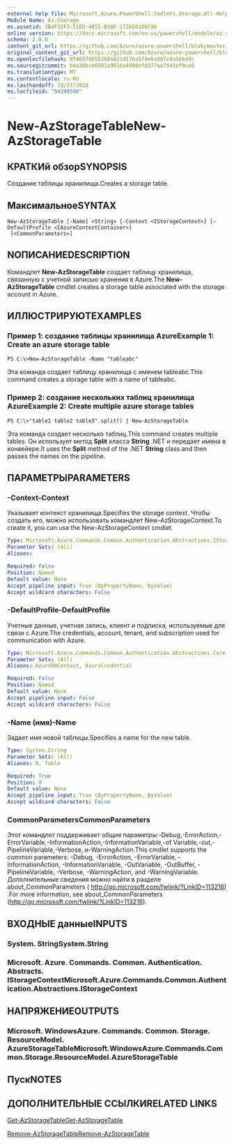 ```yaml
---
external help file: Microsoft.Azure.PowerShell.Cmdlets.Storage.dll-Help.xml
Module Name: Az.Storage
ms.assetid: 3B4F32F3-51ED-4851-B38F-172658186C96
online version: https://docs.microsoft.com/en-us/powershell/module/az.storage/new-azstoragetable
schema: 2.0.0
content_git_url: https://github.com/Azure/azure-powershell/blob/master/src/Storage/Storage.Management/help/New-AzStorageTable.md
original_content_git_url: https://github.com/Azure/azure-powershell/blob/master/src/Storage/Storage.Management/help/New-AzStorageTable.md
ms.openlocfilehash: 0f46570858368a821d176a5f4e0a907c8a56b49c
ms.sourcegitcommit: b4a38bcb0501a9016a4998efd377aa75d3ef9ce8
ms.translationtype: MT
ms.contentlocale: ru-RU
ms.lasthandoff: 10/27/2020
ms.locfileid: "94249346"
---
```

# <span data-ttu-id="dd59d-101">New-AzStorageTable</span><span class="sxs-lookup"><span data-stu-id="dd59d-101">New-AzStorageTable</span></span>

## <span data-ttu-id="dd59d-102">КРАТКИй обзор</span><span class="sxs-lookup"><span data-stu-id="dd59d-102">SYNOPSIS</span></span>
<span data-ttu-id="dd59d-103">Создание таблицы хранилища.</span><span class="sxs-lookup"><span data-stu-id="dd59d-103">Creates a storage table.</span></span>

## <span data-ttu-id="dd59d-104">Максимальное</span><span class="sxs-lookup"><span data-stu-id="dd59d-104">SYNTAX</span></span>

```
New-AzStorageTable [-Name] <String> [-Context <IStorageContext>] [-DefaultProfile <IAzureContextContainer>]
 [<CommonParameters>]
```

## <span data-ttu-id="dd59d-105">NОПИСАНИЕ</span><span class="sxs-lookup"><span data-stu-id="dd59d-105">DESCRIPTION</span></span>
<span data-ttu-id="dd59d-106">Командлет **New-AzStorageTable** создает таблицу хранилища, связанную с учетной записью хранения в Azure.</span><span class="sxs-lookup"><span data-stu-id="dd59d-106">The **New-AzStorageTable** cmdlet creates a storage table associated with the storage account in Azure.</span></span>

## <span data-ttu-id="dd59d-107">ИЛЛЮСТРИРУЮТ</span><span class="sxs-lookup"><span data-stu-id="dd59d-107">EXAMPLES</span></span>

### <span data-ttu-id="dd59d-108">Пример 1: создание таблицы хранилища Azure</span><span class="sxs-lookup"><span data-stu-id="dd59d-108">Example 1: Create an azure storage table</span></span>
```
PS C:\>New-AzStorageTable -Name "tableabc"
```

<span data-ttu-id="dd59d-109">Эта команда создает таблицу хранилища с именем tableabc.</span><span class="sxs-lookup"><span data-stu-id="dd59d-109">This command creates a storage table with a name of tableabc.</span></span>

### <span data-ttu-id="dd59d-110">Пример 2: создание нескольких таблиц хранилища Azure</span><span class="sxs-lookup"><span data-stu-id="dd59d-110">Example 2: Create multiple azure storage tables</span></span>
```
PS C:\>"table1 table2 table3".split() | New-AzStorageTable
```

<span data-ttu-id="dd59d-111">Эта команда создает несколько таблиц.</span><span class="sxs-lookup"><span data-stu-id="dd59d-111">This command creates multiple tables.</span></span>
<span data-ttu-id="dd59d-112">Он использует метод **Split** класса **String** .NET и передает имена в конвейере.</span><span class="sxs-lookup"><span data-stu-id="dd59d-112">It uses the **Split** method of the .NET **String** class and then passes the names on the pipeline.</span></span>

## <span data-ttu-id="dd59d-113">ПАРАМЕТРЫ</span><span class="sxs-lookup"><span data-stu-id="dd59d-113">PARAMETERS</span></span>

### <span data-ttu-id="dd59d-114">-Context</span><span class="sxs-lookup"><span data-stu-id="dd59d-114">-Context</span></span>
<span data-ttu-id="dd59d-115">Указывает контекст хранилища.</span><span class="sxs-lookup"><span data-stu-id="dd59d-115">Specifies the storage context.</span></span>
<span data-ttu-id="dd59d-116">Чтобы создать его, можно использовать командлет New-AzStorageContext.</span><span class="sxs-lookup"><span data-stu-id="dd59d-116">To create it, you can use the New-AzStorageContext cmdlet.</span></span>

```yaml
Type: Microsoft.Azure.Commands.Common.Authentication.Abstractions.IStorageContext
Parameter Sets: (All)
Aliases:

Required: False
Position: Named
Default value: None
Accept pipeline input: True (ByPropertyName, ByValue)
Accept wildcard characters: False
```

### <span data-ttu-id="dd59d-117">-DefaultProfile</span><span class="sxs-lookup"><span data-stu-id="dd59d-117">-DefaultProfile</span></span>
<span data-ttu-id="dd59d-118">Учетные данные, учетная запись, клиент и подписка, используемые для связи с Azure.</span><span class="sxs-lookup"><span data-stu-id="dd59d-118">The credentials, account, tenant, and subscription used for communication with Azure.</span></span>

```yaml
Type: Microsoft.Azure.Commands.Common.Authentication.Abstractions.Core.IAzureContextContainer
Parameter Sets: (All)
Aliases: AzureRmContext, AzureCredential

Required: False
Position: Named
Default value: None
Accept pipeline input: False
Accept wildcard characters: False
```

### <span data-ttu-id="dd59d-119">-Name (имя)</span><span class="sxs-lookup"><span data-stu-id="dd59d-119">-Name</span></span>
<span data-ttu-id="dd59d-120">Задает имя новой таблицы.</span><span class="sxs-lookup"><span data-stu-id="dd59d-120">Specifies a name for the new table.</span></span>

```yaml
Type: System.String
Parameter Sets: (All)
Aliases: N, Table

Required: True
Position: 0
Default value: None
Accept pipeline input: True (ByPropertyName, ByValue)
Accept wildcard characters: False
```

### <span data-ttu-id="dd59d-121">CommonParameters</span><span class="sxs-lookup"><span data-stu-id="dd59d-121">CommonParameters</span></span>
<span data-ttu-id="dd59d-122">Этот командлет поддерживает общие параметры:-Debug,-ErrorAction,-ErrorVariable,-InformationAction,-InformationVariable,-of Variable,-out,-PipelineVariable,-Verbose, и-WarningAction.</span><span class="sxs-lookup"><span data-stu-id="dd59d-122">This cmdlet supports the common parameters: -Debug, -ErrorAction, -ErrorVariable, -InformationAction, -InformationVariable, -OutVariable, -OutBuffer, -PipelineVariable, -Verbose, -WarningAction, and -WarningVariable.</span></span> <span data-ttu-id="dd59d-123">Дополнительные сведения можно найти в разделе about_CommonParameters ( http://go.microsoft.com/fwlink/?LinkID=113216) .</span><span class="sxs-lookup"><span data-stu-id="dd59d-123">For more information, see about_CommonParameters (http://go.microsoft.com/fwlink/?LinkID=113216).</span></span>

## <span data-ttu-id="dd59d-124">ВХОДНЫЕ данные</span><span class="sxs-lookup"><span data-stu-id="dd59d-124">INPUTS</span></span>

### <span data-ttu-id="dd59d-125">System. String</span><span class="sxs-lookup"><span data-stu-id="dd59d-125">System.String</span></span>

### <span data-ttu-id="dd59d-126">Microsoft. Azure. Commands. Common. Authentication. Abstracts. IStorageContext</span><span class="sxs-lookup"><span data-stu-id="dd59d-126">Microsoft.Azure.Commands.Common.Authentication.Abstractions.IStorageContext</span></span>

## <span data-ttu-id="dd59d-127">НАПРЯЖЕНИЕ</span><span class="sxs-lookup"><span data-stu-id="dd59d-127">OUTPUTS</span></span>

### <span data-ttu-id="dd59d-128">Microsoft. WindowsAzure. Commands. Common. Storage. ResourceModel. AzureStorageTable</span><span class="sxs-lookup"><span data-stu-id="dd59d-128">Microsoft.WindowsAzure.Commands.Common.Storage.ResourceModel.AzureStorageTable</span></span>

## <span data-ttu-id="dd59d-129">Пуск</span><span class="sxs-lookup"><span data-stu-id="dd59d-129">NOTES</span></span>

## <span data-ttu-id="dd59d-130">ДОПОЛНИТЕЛЬНЫЕ ССЫЛКИ</span><span class="sxs-lookup"><span data-stu-id="dd59d-130">RELATED LINKS</span></span>

[<span data-ttu-id="dd59d-131">Get-AzStorageTable</span><span class="sxs-lookup"><span data-stu-id="dd59d-131">Get-AzStorageTable</span></span>](./Get-AzStorageTable.md)

[<span data-ttu-id="dd59d-132">Remove-AzStorageTable</span><span class="sxs-lookup"><span data-stu-id="dd59d-132">Remove-AzStorageTable</span></span>](./Remove-AzStorageTable.md)


